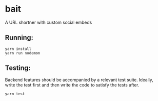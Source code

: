 # bait
A URL shortner with custom social embeds


Running:
---
```
yarn install
yarn run nodemon
```

Testing:
---
Backend features should be accompanied by a relevant test suite. Ideally, write the test first and then write the code to satisfy the tests after.
```
yarn test
```
